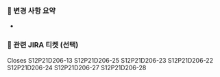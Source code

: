 <!-- 🚨🚨🚨 타겟 브랜치 확인!!!!!! 🚨🚨🚨-->

### 📝 변경 사항 요약
<!-- 변경 사항 요약: 이곳에 변경된 내용에 대한 요약을 작성하세요. -->
<!-- ex) - Spring Boot 초기화 및 멀티모듈 설정 -->
- 

### 🔗 관련 JIRA 티켓 (선택)
<!-- 관련 이슈 번호를 입력합니다. -->
<!-- ex) Closes JIRA티켓 -->
Closes S12P21D206-13 S12P21D206-25 S12P21D206-23 S12P21D206-22 S12P21D206-24 S12P21D206-27 S12P21D206-28
